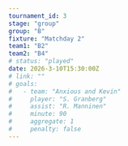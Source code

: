 ```yaml
---
tournament_id: 3
stage: "group"
group: "B"
fixture: "Matchday 2"
team1: "B2"
team2: "B4"
# status: "played"
date: 2026-3-10T15:30:00Z
# link: ""
# goals:
#   - team: "Anxious and Kevin"
#     player: "S. Granberg"
#     assist: "R. Manninen"
#     minute: 90
#     aggregate: 1
#     penalty: false
---
```

